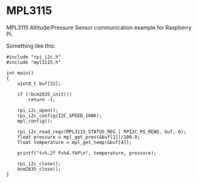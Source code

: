 MPL3115
=======

MPL3115 Altitude/Pressure Sensor communication example for Raspberry Pi.

Something like this:

    #include "rpi_i2c.h"
    #include "mpl3115.h"

    int main()
    {
        uint8_t buf[32];

	    if (!bcm2835_init())
		    return -1;

        rpi_i2c_open();
        rpi_i2c_config(I2C_SPEED_100K);
        mpl_config();
    
        rpi_i2c_read_regs(MPL3115_STATUS_REG | RPI2C_RS_READ, buf, 6);
        float pressure = mpl_get_pres(&buf[1])/100.0;
	    float temperature = mpl_get_temp(&buf[4]);
	
	    printf("t=%.2f P=%4.fkP\n", temperature, pressure);

	    rpi_i2c_close();
	    bcm2835_close();	
    }
